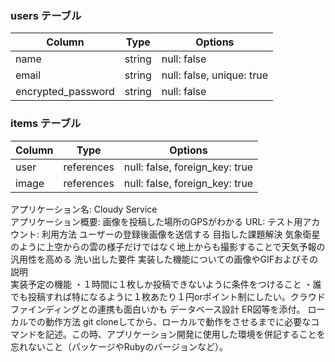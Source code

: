 

### users テーブル

| Column              | Type    | Options                  |
| ------------------- | ------- | ------------------------ |
| name                | string  | null: false              |
| email               | string  | null: false, unique: true|
| encrypted_password  | string  | null: false              |



### items テーブル

| Column                | Type             | Options                        |
| ----------------------| ---------------- | ------------------------------ |
| user                  | references       | null: false, foreign_key: true |
| image                 | references       | null: false, foreign_key: true |

アプリケーション名: Cloudy Service	
アプリケーション概要: 画像を投稿した場所のGPSがわかる
URL:
テスト用アカウント:
利用方法	ユーザーの登録後画像を送信する
目指した課題解決	気象衛星のように上空からの雲の様子だけではなく地上からも撮影することで天気予報の汎用性を高める
洗い出した要件	
実装した機能についての画像やGIFおよびその説明	
実装予定の機能	・１時間に１枚しか投稿できないように条件をつけること
              ・誰でも投稿すれば特になるように１枚あたり１円orポイント制にしたい。クラウドファインディングとの連携も面白いかも
データベース設計	ER図等を添付。
ローカルでの動作方法	git cloneしてから、ローカルで動作をさせるまでに必要なコマンドを記述。この時、アプリケーション開発に使用した環境を併記することを忘れないこと（パッケージやRubyのバージョンなど）。